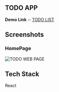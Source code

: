 ## TODO APP

**Demo Link** :- [TODO LIST](https://todo-list-app-gautam-8.vercel.app)

## Screenshots

### HomePage

![TODO WEB PAGE](https://user-images.githubusercontent.com/91519436/158357979-b7c7c9fe-b088-4732-987e-028023a9b2bb.png)

## Tech Stack

React
